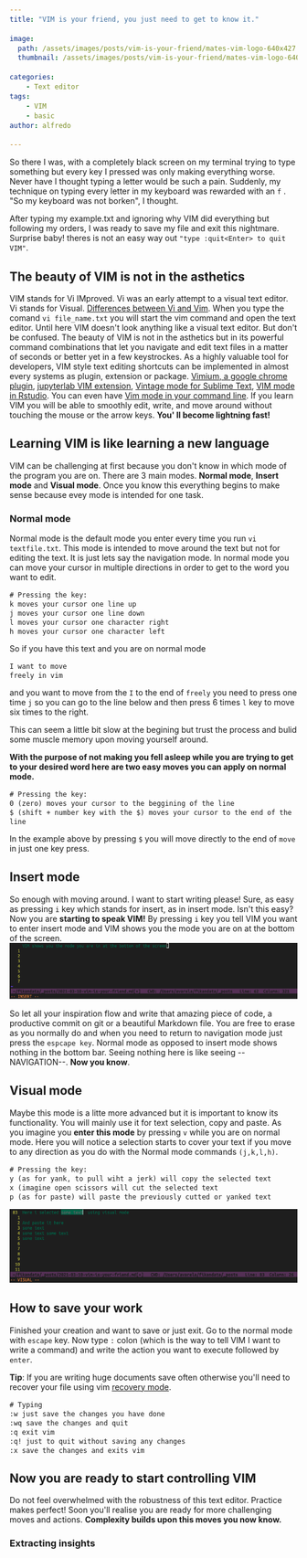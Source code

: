 ```yaml
---
title: "VIM is your friend, you just need to get to know it."

image: 
  path: /assets/images/posts/vim-is-your-friend/mates-vim-logo-640x427.png
  thumbnail: /assets/images/posts/vim-is-your-friend/mates-vim-logo-640x427.png

categories:
    - Text editor
tags:
    - VIM 
    - basic 
author: alfredo 

---
```


So there I was, with a completely black screen on my terminal trying to type something but every key I pressed was only making everything worse. Never have I thought typing a letter would be such a pain. 
Suddenly, my technique on typing every letter in my keyboard was rewarded with an `f` . "So my keyboard was not borken", I thought.

After typing my example.txt and ignoring why VIM did everything but following my orders, I was ready to save my file and exit this nightmare. Surprise baby! theres is not an easy way out `"type :quit<Enter> to quit VIM"`. 

## The beauty of VIM is not in the asthetics

VIM stands for Vi IMproved. Vi was an early attempt to a visual text editor. Vi stands for Visual. [Differences between Vi and Vim](https://www.shell-tips.com/linux/vi-vs-vim/). When you type the comand `vi file_name.txt` you will start the vim command and open the text editor. Until here VIM doesn't look anything like a visual text editor. But don't be confused. The beauty of VIM is not in the asthetics but in its powerful command combinations that let you navigate and edit text files in a
matter of seconds or better yet in a few keystrockes. As a highly valuable tool for developers, VIM style text editing shortcuts can be implemented in almost every systems as plugin, extension or package. [Vimium, a google chrome plugin](https://chrome.google.com/webstore/detail/vimium/dbepggeogbaibhgnhhndojpepiihcmeb), [jupyterlab VIM extension](https://pypi.org/project/jupyterlab-vim/), [Vintage mode for Sublime Text](https://www.sublimetext.com/docs/3/vintage.html), [VIM mode in
Rstudio](https://blog.rstudio.com/2015/02/23/rstudio-0-99-preview-vim-mode-improvements/). You can even have [Vim mode in your command line](https://blog.sanctum.geek.nz/vi-mode-in-bash/).  If you learn VIM you will be able to smoothly edit, write, and move around without touching the mouse or the arrow keys. **You' ll become lightning fast!**


## Learning VIM is like learning a new language 

VIM can be challenging at first because you don't know in which mode of the program you are on. There are 3 main modes. **Normal mode**, **Insert mode** and **Visual mode**.  Once you know this everything begins to make sense because evey mode is intended for one task.

### Normal mode 

Normal mode is the default mode you enter every time you run `vi textfile.txt`. This mode is intended to move around the text but not for editing the text.  It is just lets say the navigation mode. 
In normal mode you can move your cursor in multiple directions in order to get to the word you want to edit. 

```
# Pressing the key:
k moves your cursor one line up 
j moves your cursor one line down 
l moves your cursor one character right 
h moves your cursor one character left
```

So if you have this text and you are on normal mode

```
I want to move
freely in vim 
```
and you want to move from the `I` to the end of `freely`  you need to press one time `j` so you can go to the line below and then press 6 times `l` key to move six times to the right. 

This can seem a little bit slow at the begining but trust the process and bulid some muscle memory upon moving yourself around. 

**With the purpose of not making you fell asleep while you are trying to get to your desired word here are two easy moves you can apply on normal mode.** 

```
# Pressing the key:
0 (zero) moves your cursor to the beggining of the line
$ (shift + number key with the $) moves your cursor to the end of the line 
```
In the example above by pressing `$` you will move directly to the end of `move` in just one key press. 


## Insert mode 

So enough with moving around. I want to start writing please! Sure, as easy as pressing `i` key which stands for insert, as in insert mode. Isn't this easy? Now you are **starting to speak VIM!** By pressing `i` key you tell VIM you want to enter insert mode and VIM shows you the mode you are on at the bottom of the screen.
![VIM shows you the mode](/assets/images/vim-shows-the-mode.png)


So let all your inspiration flow and write that amazing piece of code, a productive commit on git or a beautiful Markdown file. You are free to erase as you normally do and when you need to return to navigation mode just press the `espcape key`. 
Normal mode as opposed to insert mode shows nothing in the bottom bar. Seeing nothing here is like seeing -- NAVIGATION--. **Now you know**. 


## Visual mode 

Maybe this mode is a litte more advanced but it is important to know its functionality. You will mainly use it for text selection, copy and paste.  As you imagine you **enter this mode** by pressing `v` while you are on normal mode. Here you will notice a selection starts to cover your text if you move to any direction as you do with the Normal mode commands `(j,k,l,h)`. 

```
# Pressing the key:
y (as for yank, to pull wiht a jerk) will copy the selected text 
x (imagine open scissors will cut the selected text
p (as for paste) will paste the previously cutted or yanked text 
```
![VIM visual mode](/assets/images/vim-visual-mode.png)

## How to save your work 

Finished your creation and want to save or just exit. Go to the normal mode with `escape` key. Now type `:` colon (which is the way to tell VIM I want to write a command)  and write the action you want to execute followed by `enter`. 

**Tip**: If you are writing huge documents save often otherwise you'll need to recover your file using vim [recovery mode](https://vim.fandom.com/wiki/Recovering_files).  

```
# Typing
:w just save the changes you have done 
:wq save the changes and quit 
:q exit vim 
:q! just to quit without saving any changes 
:x save the changes and exits vim 
```



## Now you are ready to start controlling VIM 

Do not feel overwhelmed with the robustness of this text editor. Practice makes perfect! Soon you'll realise you are ready for more challenging moves and actions. **Complexity builds upon this moves you now know.**  



### **Extracting insights**





